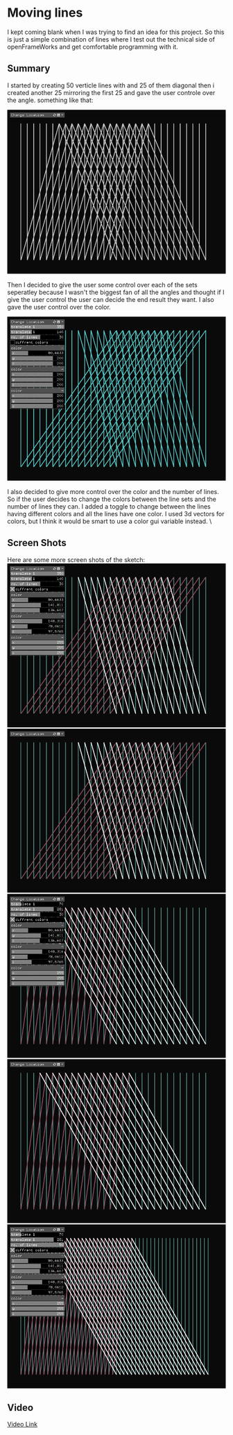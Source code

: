 # Moving lines
I kept coming blank when I was trying to find an idea for this project. So this is just a simple combination of lines where I test out the technical side of openFrameWorks and get comfortable programming with it.

## Summary
I started by creating 50 verticle lines with and 25 of them diagonal then i created another 25 mirroring the first 25 and gave the user controle over the angle. 
something like that:

![image 1](./bin/data/myPic1.jpg "example 1")

Then I decided to give the user some control over each of the sets seperatley because I wasn't the biggest fan of all the angles and thought if I give the user control the user can decide the end result they want.
I also gave the user control over the color.

![image 2](./bin/data/myPic2.jpg "example 2")

I also decided to give more control over the color and the number of lines. So if the user decides to change the colors between the line sets and the number of lines they can. I added a toggle to change between the lines having different colors and all the lines have one color.
I used 3d vectors for colors, but I think it would be smart to use a color gui variable instead. \

## Screen Shots
Here are some more screen shots of the sketch:
![image 3](./bin/data/myPic3.jpg "example 3")
![image 4](./bin/data/myPic4.jpg "example 4")
![image 5](./bin/data/myPic5.jpg "example 5")
![image 6](./bin/data/myPic6.jpg "example 6")
![image 7](./bin/data/myPic7.jpg "example 7")

## Video
[Video Link](https://youtu.be/COAPV2zMQRs "Sketch 1")

